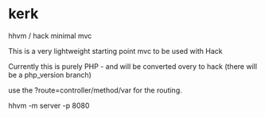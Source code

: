 # kerk
hhvm / hack minimal mvc

This is a very lightweight starting point mvc to be used with Hack

Currently this is purely PHP - and will be converted overy to hack (there will be a php_version branch)

use the ?route=controller/method/var
for the routing.

hhvm -m server -p 8080
